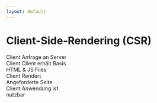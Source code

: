 ```yaml
---
layout: default
---
```


# Client-Side-Rendering (CSR)

<div class="flex mt-5 gap-8">

<div class="flex flex-col" v-click>
Client
<ArrowBox>Anfrage an Server</ArrowBox>

<div class="w-full aspect-square border-accent-4 border mt-8"></div>
</div>


<div class="flex flex-col" v-click>
Client
<ArrowBox>Client erhält Basis <br> HTML & JS Files</ArrowBox>

<div class="w-full aspect-square border-accent-4 border mt-8"></div>
</div>

<div class="flex flex-col"  v-click>
Client
<ArrowBox>Rendert <br> Angeforderte Seite</ArrowBox>

<div class="p-4 gap-2 w-full aspect-square border-accent-4 border mt-8 flex flex-col">
  <div class="h-6 border border-accent-4"></div>
  <div class="h-20 border border-accent-4"></div>
  <div class="flex flex-1 justify-center items-center">
    <Loader/>
  </div>
</div>
</div>

<div class="flex flex-col"  v-click>
Client
<ArrowBox>Anwendung ist <br> nutzbar</ArrowBox>

<div class="p-4 relative gap-2 w-full aspect-square border-accent-4 border mt-8 flex flex-col">
  <div class="h-6  bg-accent-1"></div>
  <div class="flex-1  bg-accent-1"></div>
  <div class="absolute bottom-0 right-4">  
      <Cursor/>
  </div>
</div>
</div>

</div>
